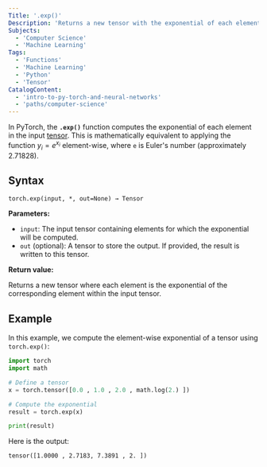 ```yaml
---
Title: '.exp()'
Description: 'Returns a new tensor with the exponential of each element in the input tensor.'
Subjects:
  - 'Computer Science'
  - 'Machine Learning'
Tags:
  - 'Functions'
  - 'Machine Learning'
  - 'Python'
  - 'Tensor'
CatalogContent:
  - 'intro-to-py-torch-and-neural-networks'
  - 'paths/computer-science'
---
```


In PyTorch, the **`.exp()`** function computes the exponential of each element in the input [tensor](https://www.codecademy.com/resources/docs/pytorch/tensors). This is mathematically equivalent to applying the function $y_i = e^{x_i}$ element-wise, where `e` is Euler's number (approximately 2.71828).

## Syntax

```pseudo
torch.exp(input, *, out=None) → Tensor
```

**Parameters:**

- `input`: The input tensor containing elements for which the exponential will be computed.
- `out` (optional): A tensor to store the output. If provided, the result is written to this tensor.

**Return value:**

Returns a new tensor where each element is the exponential of the corresponding element within the input tensor.

## Example

In this example, we compute the element-wise exponential of a tensor using `torch.exp()`:

```py
import torch
import math

# Define a tensor
x = torch.tensor([0.0 , 1.0 , 2.0 , math.log(2.) ])

# Compute the exponential
result = torch.exp(x)

print(result)
```

Here is the output:

```shell
tensor([1.0000 , 2.7183, 7.3891 , 2. ])
```
